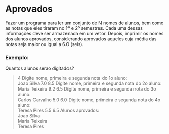 # Aprovados

Fazer um programa para ler um conjunto de N nomes de alunos, bem como as notas que eles tiraram
no 1º e 2º semestres. Cada uma dessas informações deve ser armazenada em um vetor. Depois, imprimir
os nomes dos alunos aprovados, considerando aprovados aqueles cuja média das notas seja maior ou
igual a 6.0 (seis). <br>

### Exemplo:

Quantos alunos serao digitados? 
> 4
Digite nome, primeira e segunda nota do 1o aluno:<br>
>Joao Silva
>7.0
>8.5
Digite nome, primeira e segunda nota do 2o aluno:<br>
>Maria Teixeira
>9.2
>6.5
Digite nome, primeira e segunda nota do 3o aluno:<br>
>Carlos Carvalho
>5.0
>6.0
Digite nome, primeira e segunda nota do 4o aluno:<br>
>Teresa Pires
>5.5
>6.5
Alunos aprovados:<br>
Joao Silva<br>
Maria Teixeira<br>
Teresa Pires <br>